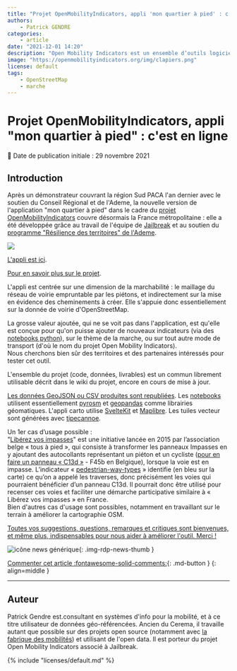 ```yaml
---
title: "Projet OpenMobilityIndicators, appli 'mon quartier à pied' : c'est en ligne"
authors:
    - Patrick GENDRE
categories:
    - article
date: "2021-12-01 14:20"
description: "Open Mobility Indicators est un ensemble d’outils logiciels libres et collaboratifs qui traite les données ouvertes pour créer des indicateurs de mobilité durable"
image: "https://openmobilityindicators.org/img/clapiers.png"
license: default
tags:
    - OpenStreetMap
    - marche
---
```


# Projet OpenMobilityIndicators, appli "mon quartier à pied" : c'est en ligne

:calendar: Date de publication initiale : 29 novembre 2021

## Introduction

Après un démonstrateur couvrant la région Sud PACA l'an dernier avec le soutien du Conseil Régional et de l'Ademe, 
la nouvelle version de l'application "mon quartier à pied" dans le cadre du [projet OpenMobilityIndicators](https://openmobilityindicators.org/) couvre désormais la France métropolitaine : elle a été développée grâce au travail de l'équipe de [Jailbreak](https://jailbreak.paris/fr-fr/) et au soutien du [programme "Résilience des territoires" de l'Ademe](https://wiki.resilience-territoire.ademe.fr/wiki/Mon_quartier_%C3%A0_pied).

![](https://openmobilityindicators.org/img/clapiers.png)

[L'appli est ici](https://app.openmobilityindicators.org/).

[Pour en savoir plus sur le projet](https://openmobilityindicators.org/projet).

L'appli est centrée sur une dimension de la marchabilité : le maillage du réseau de voirie empruntable par les piétons, et indirectement sur la mise en évidence des cheminements à créer.
Elle s'appuie donc essentiellement sur la donnée de voirie d'OpenStreetMap.

La grosse valeur ajoutée, qui ne se voit pas dans l'application, est qu'elle est conçue pour qu'on puisse ajouter de nouveaux indicateurs (via des [notebooks python](https://gitlab.com/open-mobility-indicators/indicators/)), sur le thème de la marche, ou sur tout autre mode de transport (d'où le nom du projet Open Mobility Indicators).   
Nous cherchons bien sûr des territoires et des partenaires intéressés pour tester cet outil.

L'ensemble du projet (code, données, livrables) est un commun librement utilisable décrit dans le wiki du projet, encore en cours de mise à jour.

[Les données GeoJSON ou CSV produites sont republiées](https://gitlab.com/open-mobility-indicators/website/-/wikis/1_visiteur/T%C3%A9l%C3%A9charger-les-donn%C3%A9es).
Les [notebooks](https://gitlab.com/open-mobility-indicators/indicators) utilisent essentiellement [pyrosm](https://pyrosm.readthedocs.io/en/latest/) et [geopandas](geopandas.org/) comme librairies géomatiques.
L'appli carto utilise [SvelteKit](https://kit.svelte.dev/) et [Maplibre](https://maplibre.org/). Les tuiles vecteur sont générées avec [tipecannoe](https://github.com/mapbox/tippecanoe).

 Un 1er cas d’usage possible :    
"[Libérez vos impasses](https://www.tousapied.be/nos-projets/liberez-vos-impasses/)" est une initiative lancée en 2015 par l’association belge « tous à pied », qui consiste à transformer les panneaux Impasses en y ajoutant des autocollants représentant un piéton et un cycliste ([pour en faire un panneau « C13d »](https://fr.wikipedia.org/wiki/Panneau_d%27indication_d%27une_impasse_en_France) - F45b en Belgique), lorsque la voie est en impasse. L’indicateur « [pedestrian-way-types](https://gitlab.com/open-mobility-indicators/indicators/pedestrian-way-types/-/blob/main/README.md) » identifie (en bleu sur la carte) ce qu’on a appelé les traverses, donc précisément les voies qui pourraient bénéficier d’un panneau C13d. Il pourrait donc être utilisé pour recenser ces voies et faciliter une démarche participative similaire à « Libérez vos impasses » en France.    
Bien d'autres cas d'usage sont possibles, notamment en travaillant sur le terrain à améliorer la cartographie OSM.

[Toutes vos suggestions, questions, remarques et critiques sont bienvenues, et même plus, indispensables pour nous aider à améliorer l'outil. Merci !](https://forum.fabmob.io/t/open-mobility-indicators/220)

![icône news générique](https://cdn.geotribu.fr/img/internal/icons-rdp-news/news.png "icône news générique"){: .img-rdp-news-thumb }

[Commenter cet article :fontawesome-solid-comments:](#__comments){: .md-button }
{: align=middle }

----

## Auteur

Patrick Gendre est.consultant en systèmes d'info pour la mobilité, et à ce titre utilisateur de données géo-référencées.
Ancien du Cerema, il travaille autant que possible sur des projets open source (notamment avec [la fabrique des mobilités](https://lafabriquedesmobilites.fr/)) et utilisant de l'open data.
Il est porteur du projet Open Mobility Indicators associé à Jailbreak.

{% include "licenses/default.md" %}
